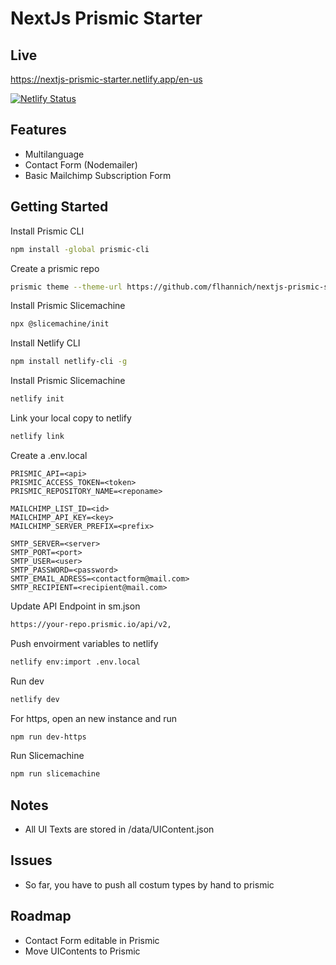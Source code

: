 # NextJs Prismic Starter

## Live
https://nextjs-prismic-starter.netlify.app/en-us

[![Netlify Status](https://api.netlify.com/api/v1/badges/fbf821b9-fa37-462a-87d6-be3d22c1a715/deploy-status)](https://app.netlify.com/sites/nextjs-prismic-starter/deploys)


## Features
- Multilanguage
- Contact Form (Nodemailer) 
- Basic Mailchimp Subscription Form

## Getting Started

Install Prismic CLI
```bash
npm install -global prismic-cli
```

Create a prismic repo 
```bash
prismic theme --theme-url https://github.com/flhannich/nextjs-prismic-starter.git --conf prismicio.js 
```

Install Prismic Slicemachine
```bash
npx @slicemachine/init
```

Install Netlify CLI
```bash
npm install netlify-cli -g
```

Install Prismic Slicemachine
```bash
netlify init
```

Link your local copy to netlify
```bash
netlify link
```

Create a .env.local
```
PRISMIC_API=<api>
PRISMIC_ACCESS_TOKEN=<token>
PRISMIC_REPOSITORY_NAME=<reponame>

MAILCHIMP_LIST_ID=<id>
MAILCHIMP_API_KEY=<key>
MAILCHIMP_SERVER_PREFIX=<prefix>

SMTP_SERVER=<server>
SMTP_PORT=<port>
SMTP_USER=<user>
SMTP_PASSWORD=<password>
SMTP_EMAIL_ADRESS=<contactform@mail.com>
SMTP_RECIPIENT=<recipient@mail.com>
```

Update API Endpoint in sm.json
```bash
https://your-repo.prismic.io/api/v2,
```

Push envoirment variables to netlify
```bash
netlify env:import .env.local
```

Run dev
```bash
netlify dev
```

For https, open an new instance and run
```bash
npm run dev-https
```


Run Slicemachine
```bash
npm run slicemachine  
```

## Notes
- All UI Texts are stored in /data/UIContent.json

## Issues
- So far, you have to push all costum types by hand to prismic

## Roadmap
- Contact Form editable in Prismic
- Move UIContents to Prismic